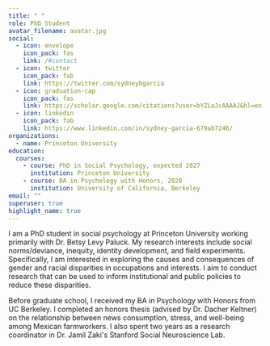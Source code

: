 ```yaml
---
title: " "
role: PhD Student
avatar_filename: avatar.jpg
social:
  - icon: envelope
    icon_pack: fas
    link: /#contact
  - icon: twitter
    icon_pack: fab
    link: https://twitter.com/sydneybgarcia
  - icon: graduation-cap
    icon_pack: fas
    link: https://scholar.google.com/citations?user=bYZLoJcAAAAJ&hl=en
  - icon: linkedin
    icon_pack: fab
    link: https://www.linkedin.com/in/sydney-garcia-679ab7246/
organizations:
  - name: Princeton University
education:
  courses:
    - course: PhD in Social Psychology, expected 2027
      institution: Princeton University
    - course: BA in Psychology with Honors, 2020
      institution: University of California, Berkeley
email: ""
superuser: true
highlight_name: true
---
```





I am a PhD student in social psychology at Princeton University working primarily with Dr. Betsy Levy Paluck. My research interests include social norms/deviance, inequity, identity development, and field experiments. Specifically, I am interested in exploring the causes and consequences of gender and racial disparities in occupations and interests. I aim to conduct research that can be used to inform institutional and public policies to reduce these disparities.

Before graduate school, I received my BA in Psychology with Honors from UC Berkeley. I completed an honors thesis (advised by Dr. Dacher Keltner) on the relationship between news consumption, stress, and well-being among Mexican farmworkers. I also spent two years as a research coordinator in Dr. Jamil Zaki's Stanford Social Neuroscience Lab.